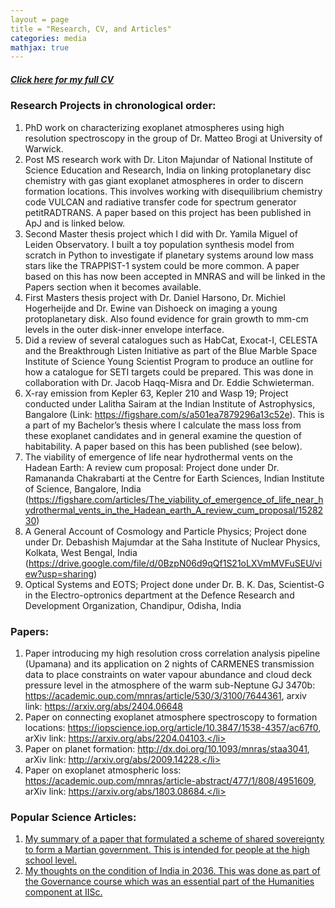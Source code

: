```yaml
---
layout = page
title = "Research, CV, and Articles"
categories: media
mathjax: true
---
```


##### [Click here for my full CV](https://github.com/dashspandan/dashspandan.github.io/blob/master/CV_updated_SDash.pdf)

### Research Projects in chronological order:
1. PhD work on characterizing exoplanet atmospheres using high resolution spectroscopy in the group of Dr. Matteo Brogi at University of Warwick.</li>
2. Post MS research work with Dr. Liton Majundar of National Institute of Science Education and Research, India on linking protoplanetary disc chemistry with gas giant exoplanet atmospheres in order to discern formation locations. This involves working with disequilibrium chemistry code VULCAN and radiative transfer code for spectrum generator petitRADTRANS. A paper based on this project has been published in ApJ and is linked below.</li>
3. Second Master thesis project which I did with Dr. Yamila Miguel of Leiden Observatory. I built a toy population synthesis model from scratch in Python to investigate if planetary systems around low mass stars like the TRAPPIST-1 system could be more common. A paper based on this has now been accepted in MNRAS and will be linked in the Papers section when it becomes available.</li>
4. First Masters thesis project with Dr. Daniel Harsono, Dr. Michiel Hogerheijde and Dr. Ewine van Dishoeck on imaging a young protoplanetary disk. Also found evidence for grain growth to mm-cm levels in the outer disk-inner envelope interface.</li>
5. Did a review of several catalogues such as HabCat, Exocat-I, CELESTA and the Breakthrough Listen Initiative as part of the Blue Marble Space Institute of Science Young Scientist Program to produce an outline for how a catalogue for SETI targets could be prepared. This was done in collaboration with Dr. Jacob Haqq-Misra and Dr. Eddie Schwieterman.</li>
6. X-ray emission from Kepler 63, Kepler 210 and Wasp 19; Project conducted under Lalitha Sairam at the Indian Institute of Astrophysics, Bangalore (Link: https://figshare.com/s/a501ea7879296a13c52e). This is a part of my Bachelor’s thesis where I calculate the mass loss from these exoplanet candidates and in general examine the question of habitability. A paper based on this has been published (see below).</li>
7. The viability of emergence of life near hydrothermal vents on the Hadean Earth: A review cum proposal: Project done under Dr. Ramananda Chakrabarti at the Centre for Earth Sciences, Indian Institute of Science, Bangalore, India (https://figshare.com/articles/The_viability_of_emergence_of_life_near_hydrothermal_vents_in_the_Hadean_earth_A_review_cum_proposal/1528230)</li>
8. A General Account of Cosmology and Particle Physics; Project done under Dr. Debashish Majumdar at the Saha Institute of Nuclear Physics, Kolkata, West Bengal, India (https://drive.google.com/file/d/0BzpN06d9qQf1S21oLXVmMVFuSEU/view?usp=sharing)</li>
9. Optical Systems and EOTS; Project done under Dr. B. K. Das, Scientist-G in the Electro-optronics department at the Defence Research and Development Organization, Chandipur, Odisha, India</li>


### Papers:
1. Paper introducing my high resolution cross correlation analysis pipeline (Upamana) and its application on 2 nights of CARMENES transmission data to place constraints on water vapour abundance and cloud deck pressure level in the atmosphere of the warm sub-Neptune GJ 3470b: https://academic.oup.com/mnras/article/530/3/3100/7644361, arxiv link: https://arxiv.org/abs/2404.06648</li>
2. Paper on connecting exoplanet atmosphere spectroscopy to formation locations: https://iopscience.iop.org/article/10.3847/1538-4357/ac67f0, arXiv link: https://arxiv.org/abs/2204.04103.</li>
3. Paper on planet formation: http://dx.doi.org/10.1093/mnras/staa3041, arXiv link: http://arxiv.org/abs/2009.14228.</li>
4. Paper on exoplanet atmospheric loss: https://academic.oup.com/mnras/article-abstract/477/1/808/4951609, arXiv link: https://arxiv.org/abs/1803.08684.</li>

### Popular Science Articles:
1. [My summary of a paper that formulated a scheme of shared sovereignty to form a Martian government. This is intended for people at the high school level.](https://sciworthy.com/how-to-set-up-a-martian-government/)
2. [My thoughts on the condition of India in 2036. This was done as part of the Governance course which was an essential part of the Humanities component at IISc.](https://drive.google.com/open?id=0BzpN06d9qQf1SGdQSkNtU3lnUUU)
